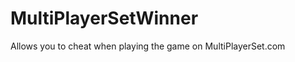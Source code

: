 MultiPlayerSetWinner
====================

Allows you to cheat when playing the game on MultiPlayerSet.com
